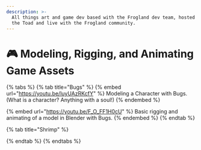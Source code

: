 ```yaml
---
description: >-
  All things art and game dev based with the Frogland dev team, hosted by Horny
  the Toad and live with the Frogland community.
---
```


# 🎮 Modeling, Rigging, and Animating Game Assets

{% tabs %}
{% tab title="Bugs" %}
{% embed url="https://youtu.be/luyUAzRKcfY" %}
Modeling a Character with Bugs. (What is a character? Anything with a soul!)
{% endembed %}

{% embed url="https://youtu.be/F_O_FF1H0cU" %}
Basic rigging and animating of a model in Blender with Bugs.&#x20;
{% endembed %}
{% endtab %}

{% tab title="Shrimp" %}

{% endtab %}
{% endtabs %}
